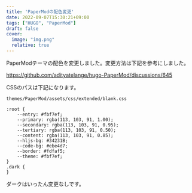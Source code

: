 ```yaml
---
title: 'PaperModの配色変更'
date: 2022-09-07T15:30:21+09:00
tags: ["HUGO", "PaperMod"]
draft: false
cover:
  image: "img.png"
  relative: true
---
```

PaperModテーマの配色を変更しました。変更方法は下記を参考にしました。

https://github.com/adityatelange/hugo-PaperMod/discussions/645

CSSのパスは下記になります。

`themes/PaperMod/assets/css/extended/blank.css`

```
:root {
    --entry: #fbf7ef;
    --primary: rgba(113, 103, 91, 1.00);
    --secondary: rgba(113, 103, 91, 0.95);
    --tertiary: rgba(113, 103, 91, 0.50);
    --content: rgba(113, 103, 91, 0.85);
    --hljs-bg: #34231B;
    --code-bg: #ebe4d7;
    --border: #fdfaf5;
    --theme: #fbf7ef;
}
.dark {
}
```

ダークはいったん変更なしです。
